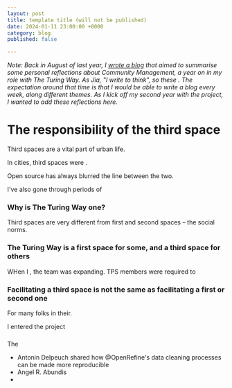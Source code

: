 ```yaml
---
layout: post
title: template title (will not be published)
date: 2024-01-11 23:00:00 +0000
category: blog
published: false

---
```


_Note: Back in August of last year, I [wrote a blog]() that aimed to summarise some personal reflections about Community Management, a year on in my role with The Turing Way. As Jia, "I write to think", so these . The expectation around that time is that I would be able to write a blog every week, along different themes. As I kick off my second year with the project, I wanted to add these reflections here._

# The responsibility of the third space

Third spaces are a vital part of urban life.

In cities, third spaces were .

Open source has always blurred the line between the two. 

I've also gone through periods of

### Why is The Turing Way one? 

Third spaces are very different from first and second spaces – the social norms. 

### The Turing Way is a first space for some, and a third space for others

WHen I , the team was expanding. TPS members were required to 

### Facilitating a third space is not the same as facilitating a first or second one

For many folks in their.

I entered the project

### 
The 

- Antonin Delpeuch shared how @OpenRefine's data cleaning processes can be made more reproducible
- Angel R. Abundis
- 
